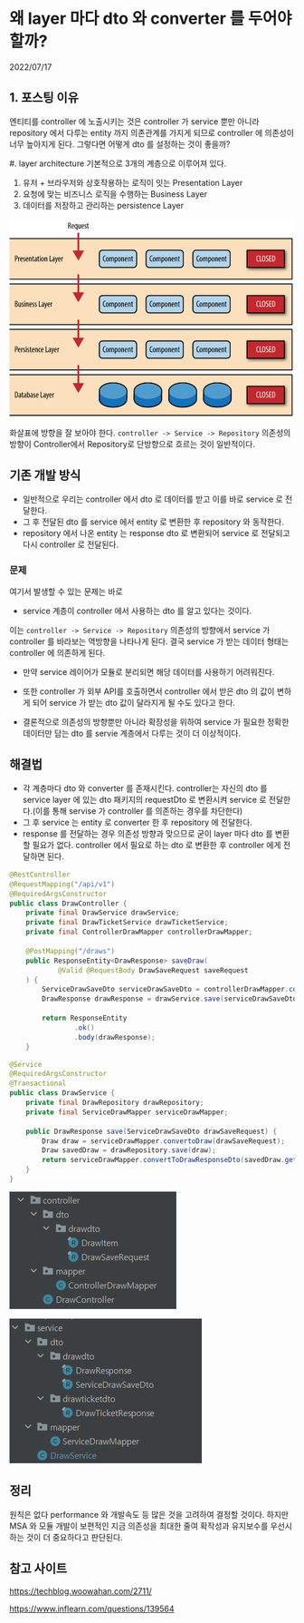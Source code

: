 # 왜 layer 마다 dto 와 converter 를 두어야 할까?
2022/07/17

## 1. 포스팅 이유
엔티티를 controller 에 노출시키는 것은 controller 가 service 뿐만 아니라 repository 에서 다루는 entity 까지 의존관계를 가지게 되므로 controller 에 의존성이 너무 높아지게 된다. 그렇다면 어떻게 dto 를 설정하는 것이 좋을까?

#. layer architecture
기본적으로 3개의 계층으로 이루어져 있다.
1. 유저 + 브라우저와 상호작용하는 로직이 잇는 Presentation Layer
2. 요청에 맞는 비즈니스 로직을 수행하는 Business Layer
3. 데이터를 저장하고 관리하는 persistence Layer

![img.png](../images/layer.png)

화살표에 방향을 잘 보아야 한다.
`controller -> Service -> Repository` 의존성의 방향이 Controller에서 Repository로 단방향으로 흐르는 것이 일반적이다.

## 기존 개발 방식
- 일반적으로 우리는 controller 에서 dto 로 데이터를 받고 이를 바로 service 로 전달한다.
- 그 후 전달된 dto 를 service 에서 entity 로 변환한 후 repository 와 동작한다.
- repository 에서 나온 entity 는 response dto 로 변환되어 service 로 전달되고 다시 controller 로 전달된다.

### 문제
여기서 발생할 수 있는 문제는 바로
- service 계층이 controller 에서 사용하는 dto 를 알고 있다는 것이다.

이는 `controller -> Service -> Repository` 의존성의 방향에서 service 가 controller 를 바라보는 역방향을 나타나게 된다. 결국 service 가 받는 데이터 형태는 controller 에 의존하게 된다.
- 만약 service 레이어가 모듈로 분리되면 해당 데이터를 사용하기 어려워진다.
- 또한 controller 가 외부 API를 호출하면서 controller 에서 받은 dto 의 값이 변하게 되어 service 가 받는 dto 값이 달라지게 될 수도 있다고 한다.

- 결론적으로 의존성의 방향뿐만 아니라 확장성을 위하여 service 가 필요한 정확한 데이터만 담는 dto 를 servie 계층에서 다루는 것이 더 이상적이다.

## 해결법
- 각 계층마다 dto 와 converter 를 존재시킨다.
  controller는 자신의 dto 를 service layer 에 있는 dto 패키지의 requestDto 로 변환시켜 service 로 전달한다.(이를 통해 servise 가 controller 를 의존하는 경우를 차단한다)
- 그 후 service 는 entity 로 converter 한 후 repository 에 전달한다.
- response 를 전달하는 경우 의존성 방향과 맞으므로 굳이 layer 마다 dto 를 변환할 필요가 없다. controller 에서 필요로 하는 dto 로 변환한 후 controller 에게 전달하면 된다.

```java
@RestController
@RequestMapping("/api/v1")
@RequiredArgsConstructor
public class DrawController {
    private final DrawService drawService;
    private final DrawTicketService drawTicketService;
    private final ControllerDrawMapper controllerDrawMapper;

    @PostMapping("/draws")
    public ResponseEntity<DrawResponse> saveDraw(
            @Valid @RequestBody DrawSaveRequest saveRequest
    ) {
        ServiceDrawSaveDto serviceDrawSaveDto = controllerDrawMapper.convertToServiceDrawSaveDto(saveRequest);
        DrawResponse drawResponse = drawService.save(serviceDrawSaveDto);

        return ResponseEntity
                .ok()
                .body(drawResponse);
    }
```

```java
@Service
@RequiredArgsConstructor
@Transactional
public class DrawService {
    private final DrawRepository drawRepository;
    private final ServiceDrawMapper serviceDrawMapper;

    public DrawResponse save(ServiceDrawSaveDto drawSaveRequest) {
        Draw draw = serviceDrawMapper.convertoDraw(drawSaveRequest);
        Draw savedDraw = drawRepository.save(draw);
        return serviceDrawMapper.convertToDrawResponseDto(savedDraw.getId());
    }
}
```

![img.png](../images/layer2.png)

![img_1.png](../images/layer3.png)

## 정리
원칙은 없다 performance 와 개발속도 등 많은 것을 고려하여 결정할 것이다. 하지만 MSA 와 모듈 개발이 보편적인 지금 의존성을 최대한 줄여 확작성과 유지보수를 우선시 하는 것이 더 중요하다고 판단된다.

## 참고 사이트
https://techblog.woowahan.com/2711/

https://www.inflearn.com/questions/139564
